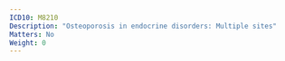 ```yaml
---
ICD10: M8210
Description: "Osteoporosis in endocrine disorders: Multiple sites"
Matters: No
Weight: 0
---
```


